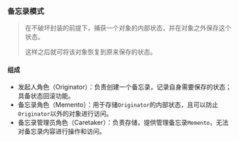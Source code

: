 ### 备忘录模式

> 在不破坏封装的前提下，捕获一个对象的内部状态，并在对象之外保存这个状态。
>
> 这样之后就可将该对象恢复到原来保存的状态。

#### 组成

* 发起人角色（Originator）：负责创建一个备忘录，记录自身需要保存的状态；具备状态回滚功能。
* 备忘录角色（Memento）：用于存储`Originator`的内部状态，且可以防止`Originator`以外的对象进行访问。
* 备忘录管理员角色（Caretaker）：负责存储，提供管理备忘录`Memento`，无法对备忘录内容进行操作和访问。